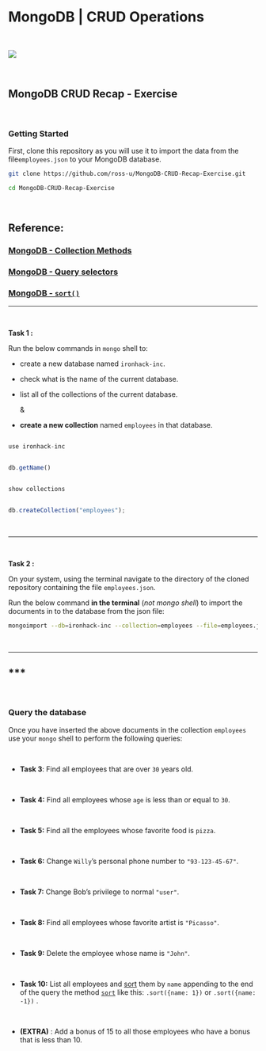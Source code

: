 # MongoDB | CRUD Operations


<br>

![](https://media.giphy.com/media/sRFEa8lbeC7zbcIZZR/giphy.gif)


<br>



## MongoDB CRUD Recap - Exercise



<br>



### Getting Started

First, clone this repository as you will use it to import the data from the file`employees.json` to your MongoDB database.



```bash
git clone https://github.com/ross-u/MongoDB-CRUD-Recap-Exercise.git

cd MongoDB-CRUD-Recap-Exercise
```




<br>



## Reference:



### [MongoDB - Collection Methods](https://docs.mongodb.com/v3.2/reference/method/#collection)

### [MongoDB - Query selectors](https://docs.mongodb.com/v3.2/reference/operator/query/#query-selectors)

### [MongoDB - `sort()`](https://docs.mongodb.com/v3.2/reference/method/cursor.sort/#cursor-sort)

------


<br>



**Task 1 :**



Run the below commands in `mongo` shell to:

- create a new database named `ironhack-inc`.

- check what is the name of the current database.

- list all of the collections of the current database.

     &

- **create a new collection** named `employees` in that database.

```js

use ironhack-inc


db.getName()


show collections


db.createCollection("employees");

```

<br>

<hr>

<br>



**Task 2 :** 

On your system, using the terminal navigate to the directory of the cloned repository containing the file `employees.json`.


Run the below command **in the terminal** (*not mongo shell*) to import the documents in to the database from the json file:

```bash
mongoimport --db=ironhack-inc --collection=employees --file=employees.json --jsonArray
```



<br>

<hr>

## ***



<br>



### Query the database





Once you have inserted the above documents in the collection `employees`  use your `mongo` shell to perform the following queries:



<br>


- **Task 3**: Find all employees that are over `30` years old.



<br>



- **Task 4:** Find all employees whose `age` is less than or equal to `30`.



<br>



- **Task 5:** Find all the employees whose favorite food is `pizza`.



<br>



- **Task 6:** Change `Willy`’s personal phone number to `"93-123-45-67"`.



<br>



- **Task 7:** Change Bob’s privilege to normal `"user"`.



<br>



- **Task 8:** Find all employees whose favorite artist is  `"Picasso"`.



<br>



- **Task 9:** Delete the employee whose name is `"John"`.



<br>



- **Task 10:** List all employees and [sort](https://docs.mongodb.com/v3.2/reference/method/cursor.sort/#cursor-sort) them by `name` appending to the end of the query the method [`sort`](https://docs.mongodb.com/v3.2/reference/method/cursor.sort/#cursor-sort)  like this: `.sort({name: 1})`  or   `.sort({name: -1})`  .



<br>




- **(EXTRA)** : Add a bonus of 15 to all those employees who have a bonus that is less than 10.



<br>

